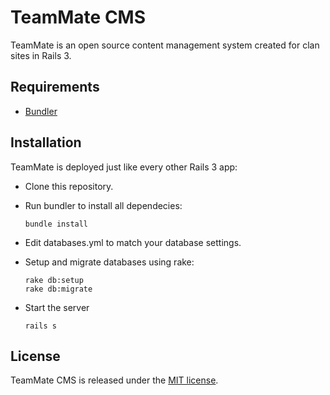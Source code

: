 # TeamMate CMS

TeamMate is an open source content management system created for clan sites in Rails 3.

## Requirements

* [Bundler](http://gembundler.com)

## Installation

TeamMate is deployed just like every other Rails 3 app:  

- Clone this repository.
- Run bundler to install all dependecies:

      bundle install
- Edit databases.yml to match your database settings.
- Setup and migrate databases using rake:

      rake db:setup
      rake db:migrate
- Start the server

      rails s

## License

TeamMate CMS is released under the [MIT license](http://github.com/okonski/TeamMate/blob/master/license.md#readme).

